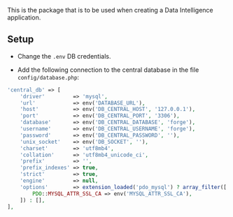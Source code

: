 This is the package that is to be used when creating a Data Intelligence application.

## Setup
- Change the `.env` DB credentials.

- Add the following connection to the central database in the file `config/database.php`:  
```php
'central_db' => [
    'driver'         => 'mysql',
    'url'            => env('DATABASE_URL'),
    'host'           => env('DB_CENTRAL_HOST', '127.0.0.1'),
    'port'           => env('DB_CENTRAL_PORT', '3306'),
    'database'       => env('DB_CENTRAL_DATABASE', 'forge'),
    'username'       => env('DB_CENTRAL_USERNAME', 'forge'),
    'password'       => env('DB_CENTRAL_PASSWORD', ''),
    'unix_socket'    => env('DB_SOCKET', ''),
    'charset'        => 'utf8mb4',
    'collation'      => 'utf8mb4_unicode_ci',
    'prefix'         => '',
    'prefix_indexes' => true,
    'strict'         => true,
    'engine'         => null,
    'options'        => extension_loaded('pdo_mysql') ? array_filter([
        PDO::MYSQL_ATTR_SSL_CA => env('MYSQL_ATTR_SSL_CA'),
    ]) : [],
],
```

